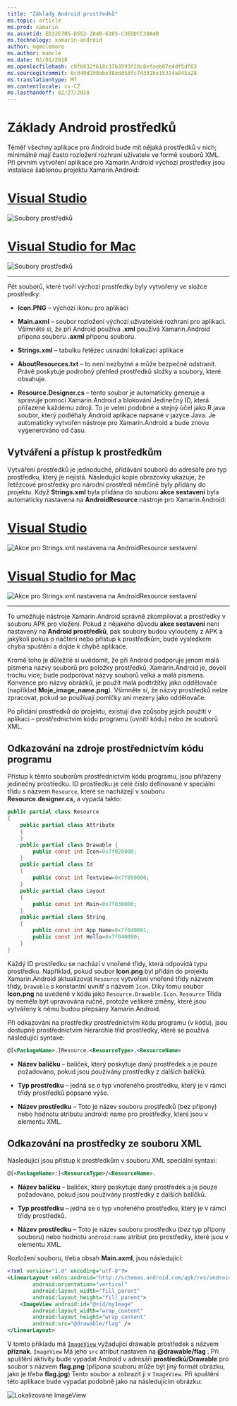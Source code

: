 ```yaml
---
title: "Základy Android prostředků"
ms.topic: article
ms.prod: xamarin
ms.assetid: ED32E7B5-D552-284B-6385-C3EDDCC30A4B
ms.technology: xamarin-android
author: mgmclemore
ms.author: mamcle
ms.date: 02/01/2018
ms.openlocfilehash: c8f6832f618c37b3593f28c8efaeb87e4df5df03
ms.sourcegitcommit: 6cd40d190abe38edd50fc74331be15324a845a28
ms.translationtype: MT
ms.contentlocale: cs-CZ
ms.lasthandoff: 02/27/2018
---
```

# <a name="android-resource-basics"></a>Základy Android prostředků

Téměř všechny aplikace pro Android bude mít nějaká prostředků v nich; minimálně mají často rozložení rozhraní uživatele ve formě souborů XML. Při prvním vytvoření aplikace pro Xamarin.Android výchozí prostředky jsou instalace šablonou projektu Xamarin.Android:

# <a name="visual-studiotabvswin"></a>[Visual Studio](#tab/vswin)

![Soubory prostředků](android-resource-basics-images/01-resource-files-vs.png)
 
# <a name="visual-studio-for-mactabvsmac"></a>[Visual Studio for Mac](#tab/vsmac)

![Soubory prostředků](android-resource-basics-images/01-resource-files-xs.png)
 
-----

Pět souborů, které tvoří výchozí prostředky byly vytvořeny ve složce prostředky:

-  **Icon.PNG** &ndash; výchozí ikonu pro aplikaci

-  **Main.axml** &ndash; soubor rozložení výchozí uživatelské rozhraní pro aplikaci. Všimněte si, že při Android používá **.xml** používá Xamarin.Android přípona souboru **.axml** příponu souboru.

-  **Strings.xml** &ndash; tabulku řetězec usnadní lokalizaci aplikace

-  **AboutResources.txt** &ndash; to není nezbytné a může bezpečně odstranit. Právě poskytuje podrobný přehled prostředků složky a soubory, které obsahuje.

-  **Resource.Designer.cs** &ndash; tento soubor je automaticky generuje a spravuje pomocí Xamarin.Android a blokování Jedinečný ID, která přiřazené každému zdroji. To je velmi podobné a stejný účel jako R.java soubor, který podléhaly Android aplikace napsané v jazyce Java. Je automaticky vytvořen nástroje pro Xamarin.Android a bude znovu vygenerováno od času.

<a name="Creating_and_Accessing_Resources" />

## <a name="creating-and-accessing-resources"></a>Vytváření a přístup k prostředkům

Vytváření prostředků je jednoduché, přidávání souborů do adresáře pro typ prostředku, který je nejistá. Následující kopie obrazovky ukazuje, že řetězcové prostředky pro národní prostředí němčině byly přidány do projektu. Když **Strings.xml** byla přidána do souboru **akce sestavení** byla automaticky nastavena na **AndroidResource** nástroje pro Xamarin.Android:

# <a name="visual-studiotabvswin"></a>[Visual Studio](#tab/vswin)

![Akce pro Strings.xml nastavena na AndroidResource sestavení](android-resource-basics-images/02-build-action-vs.png)
 
# <a name="visual-studio-for-mactabvsmac"></a>[Visual Studio for Mac](#tab/vsmac)

![Akce pro Strings.xml nastavena na AndroidResource sestavení](android-resource-basics-images/02-build-action-xs.png)
 
-----
 

To umožňuje nástroje Xamarin.Android správně zkompilovat a prostředky v souboru APK pro vložení. Pokud z nějakého důvodu **akce sestavení** není nastavený na **Android prostředků**, pak soubory budou vyloučeny z APK a jakýkoli pokus o načtení nebo přístup k prostředkům, bude výsledkem chyba spuštění a dojde k chybě aplikace.

Kromě toho je důležité si uvědomit, že při Android podporuje jenom malá písmena názvy souborů pro položky prostředků, Xamarin.Android je, dovolí trochu více; bude podporovat názvy souborů velká a malá písmena. Konvence pro názvy obrázků, je použít malá podtržítky jako oddělovače (například **Moje\_image\_name.png**). Všimněte si, že názvy prostředků nelze zpracovat, pokud se používají pomlčky ani mezery jako oddělovače.

Po přidání prostředků do projektu, existují dva způsoby jejich použití v aplikaci &ndash; prostřednictvím kódu programu (uvnitř kódu) nebo ze souborů XML.

<a name="Referencing_Resources_Programmatically" />

## <a name="referencing-resources-programmatically"></a>Odkazování na zdroje prostřednictvím kódu programu

Přístup k těmto souborům prostřednictvím kódu programu, jsou přiřazeny jedinečný prostředku. ID prostředku je celé číslo definované v speciální třídu s názvem `Resource`, které se nacházejí v souboru **Resource.designer.cs**, a vypadá takto:

```csharp
public partial class Resource
{
    public partial class Attribute
    {
    }
    public partial class Drawable {
        public const int Icon=0x7f020000;
    }
    public partial class Id
    {
        public const int Textview=0x7f050000;
    }
    public partial class Layout
    {
        public const int Main=0x7f030000;
    }
    public partial class String
    {
        public const int App_Name=0x7f040001;
        public const int Hello=0x7f040000;
    }
}
```

Každý ID prostředku se nachází v vnořené třídy, která odpovídá typu prostředku. Například, pokud soubor **Icon.png** byl přidán do projektu Xamarin.Android aktualizovat `Resource` vytvoření vnořené třídy názvem třídy, `Drawable` s konstantní uvnitř s názvem `Icon`.
Díky tomu soubor **Icon.png** na uvedené v kódu jako `Resource.Drawable.Icon`. `Resource` Třída by neměla být upravována ručně, protože veškeré změny, které jsou vytvářeny k němu budou přepsány Xamarin.Android.

Při odkazování na prostředky prostřednictvím kódu programu (v kódu), jsou dostupné prostřednictvím hierarchie tříd prostředky, které se používá následující syntaxe:

```xml
@[<PackageName>.]Resource.<ResourceType>.<ResourceName>
```

-  **Název balíčku** &ndash; balíček, který poskytuje daný prostředek a je pouze požadováno, pokud jsou používány prostředky z dalších balíčků.

-  **Typ prostředku** &ndash; jedná se o typ vnořeného prostředku, který je v rámci třídy prostředků popsané výše.

-  **Název prostředku** &ndash; Toto je název souboru prostředků (bez přípony) nebo hodnotu atributu android: name pro prostředky, které jsou v elementu XML.

<a name="Referencing_Resources_from_XML" />

## <a name="referencing-resources-from-xml"></a>Odkazování na prostředky ze souboru XML

Následující jsou přístup k prostředkům v souboru XML speciální syntaxi:

```xml
@[<PackageName>:]<ResourceType>/<ResourceName>.
```

-  **Název balíčku** &ndash; balíček, který poskytuje daný prostředek a je pouze požadováno, pokud jsou používány prostředky z dalších balíčků.

-  **Typ prostředku** &ndash; jedná se o typ vnořeného prostředku, který je v rámci třídy prostředků.

-  **Název prostředku** &ndash; Toto je název souboru prostředku (*bez* typ přípony souboru) nebo hodnotu `android:name` atribut pro prostředky, které jsou v elementu XML.

Rozložení souboru, třeba obsah **Main.axml**, jsou následující:

```xml
<?xml version="1.0" encoding="utf-8"?>
<LinearLayout xmlns:android="http://schemas.android.com/apk/res/android"
        android:orientation="vertical"
        android:layout_width="fill_parent"
        android:layout_height="fill_parent">
    <ImageView android:id="@+id/myImage"
        android:layout_width="wrap_content"
        android:layout_height="wrap_content"
        android:src="@drawable/flag" />
</LinearLayout>
```

V tomto příkladu má [ `ImageView` ](https://developer.xamarin.com/recipes/android/controls/imageview) vyžadující drawable prostředek s názvem **příznak**. `ImageView` Má jeho `src` atribut nastaven na  **@drawable/flag** . Při spuštění aktivity bude vypadat Android v adresáři **prostředků/Drawable** pro soubor s názvem **flag.png** (přípona souboru může být jiný formát obrázku, jako je třeba **flag.jpg**) Tento soubor a zobrazit ji v `ImageView`.
Při spuštění této aplikace bude vypadat podobně jako na následujícím obrázku:

![Lokalizované ImageView](android-resource-basics-images/03-localized-screenshot.png)


